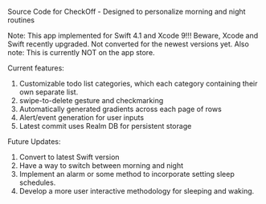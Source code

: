 Source Code for CheckOff - Designed to personalize morning and night routines


Note: This app implemented for Swift 4.1 and Xcode 9!!! Beware, Xcode and Swift recently upgraded. Not converted for the newest versions yet.
Also note: This is currently NOT on the app store.

Current features:
1. Customizable todo list categories, which each category containing their own separate list.
2. swipe-to-delete gesture and checkmarking
3. Automatically generated gradients across each page of rows
4. Alert/event generation for user inputs
5. Latest commit uses Realm DB for persistent storage

Future Updates:
1. Convert to latest Swift version
2. Have a way to switch between morning and night
3. Implement an alarm or some method to incorporate setting sleep schedules.
4. Develop a more user interactive methodology for sleeping and waking.
